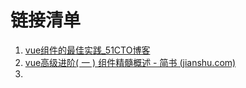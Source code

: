 # 链接清单
1. [vue组件的最佳实践_51CTO博客](https://blog.51cto.com/topic/vuezujiandezuijiashijian.html)
2. [vue高级进阶( 一 ) 组件精髓概述 - 简书 (jianshu.com)](https://www.jianshu.com/p/e26939be5976)
3. 